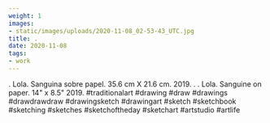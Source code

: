 ```yaml
---
weight: 1
images:
- static/images/uploads/2020-11-08_02-53-43_UTC.jpg
title: .
date: 2020-11-08
tags:
- work
---
```


.
Lola.
Sanguina sobre papel.
35.6 cm X 21.6 cm.
2019.
.
.
Lola.
Sanguine on paper.
14" x 8.5"
2019.
#traditionalart 
 #drawing #draw #drawings #drawdrawdraw #drawingsketch #drawingart #sketch #sketchbook #sketching #sketches #sketchoftheday #sketchart  #artstudio #artlife
